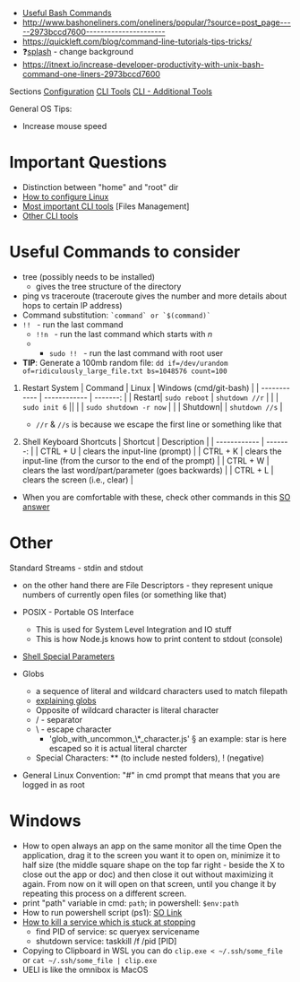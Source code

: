 - [Useful Bash Commands](https://itnext.io/increase-developer-productivity-with-unix-bash-command-one-liners-2973bccd7600)
- http://www.bashoneliners.com/oneliners/popular/?source=post_page-----2973bccd7600----------------------
- https://quickleft.com/blog/command-line-tutorials-tips-tricks/
- ❓[splash](https://www.producthunt.com/posts/splash-cli) - change background
- https://itnext.io/increase-developer-productivity-with-unix-bash-command-one-liners-2973bccd7600

Sections
[Configuration](./configuration.md)
[CLI Tools](./cli.md)
[CLI - Additional Tools](./cli.cli.additional_tools.md)

General OS Tips:
- Increase mouse speed

# Important Questions
- Distinction between "home" and "root" dir
- [How to configure Linux](./configuration.md)
- [Most important CLI tools](./cli.md) [Files Management]
- [Other CLI tools](./additional_cli_tools.md)

# Useful Commands to consider
- tree (possibly needs to be installed)
	- gives the tree structure of the directory
- ping vs traceroute (traceroute gives the number and more details about hops to certain IP address)
- Command substitution:
  `` `command` or `$(command)` ``
- ``!! `` - run the last command
  - ``!!n `` - run the last command which starts with *n*
  - - ``sudo !! `` - run the last command with root user
- **TIP**: Generate a 100mb random file:
```dd if=/dev/urandom of=ridiculously_large_file.txt bs=1048576 count=100```

1. Restart System
   | Command | Linux | Windows (cmd/git-bash) |
   | ------------ | ------------ | -------: |
   | Restart| ```sudo reboot``` | ```shutdown //r``` |
   | | ```sudo init 6``` ||
   | | ```sudo shutdown -r now``` |  |
   | Shutdown|  | ```shutdown //s``` |
    - `//r` & `//s` is because we escape the first line or something like that

3. Shell Keyboard Shortcuts
   | Shortcut | Description |
   | ------------ | -------: |
   | CTRL + U | clears the input-line (prompt) |
   | CTRL + K | clears the input-line (from the cursor to the end of the prompt) |
   | CTRL + W | clears the last word/part/parameter (goes backwards) |
   | CTRL + L | clears the screen (i.e., clear) |
- When you are comfortable with these, check other commands in this [SO answer](https://askubuntu.com/questions/470966/shortcut-to-clear-command-line-terminal/471023#471023)

# Other
Standard Streams - stdin and stdout
- on the other hand there are File Descriptors - they represent unique numbers of currently open files (or something like that)

- POSIX - Portable OS Interface
	- This is used for System Level Integration and IO stuff
	- This is how Node.js knows how to print content to stdout (console)
- [Shell Special Parameters](https://www.gnu.org/software/bash/manual/html_node/Special-Parameters.html#Special-Parameters)

- Globs
	- a sequence of literal and wildcard characters used to match filepath
	- [explaining globs](https://gulpjs.com/docs/en/getting-started/explaining-globs)
	-  Opposite of wildcard character is literal character
	- / - separator
	- \\ - escape character
		- 'glob_with_uncommon_\\*_character.js'
			§ an example: star is here escaped so it is actual literal charcter
	- Special Characters: ** (to include nested folders), ! (negative)

- General Linux Convention: "#" in cmd prompt that means that you are logged in as root

# Windows
- How to open always an app on the same monitor all the time
	Open the application, drag it to the screen you want it to open on, minimize it to half size (the middle square shape on the top far right - beside the X to close out the app or doc) and then close it out without maximizing it again.
	From now on it will open on that screen, until you change it by repeating this process on a different screen.
- print "path" variable in cmd: ```path```; in powershell: ```$env:path```
- How to run powershell script (ps1): [SO Link](https://stackoverflow.com/questions/2035193/how-to-run-a-powershell-script/2035209)
- [How to kill a service which is stuck at stopping](https://support.4it.com.au/article/how-to-kill-a-windows-service-which-is-stuck-at-stopping/)
  - find PID of service:  sc queryex servicename
  - shutdown service: taskkill /f /pid [PID]
- Copying to Clipboard
	in WSL you can do `clip.exe < ~/.ssh/some_file` or `cat ~/.ssh/some_file | clip.exe`
- UELI is like the omnibox is MacOS
